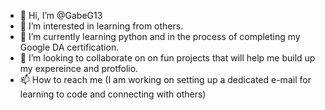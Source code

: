 - 👋 Hi, I’m @GabeG13
- 👀 I’m interested in learning from others.
- 🌱 I’m currently learning python and in the process of completing my Google DA certification.
- 💞️ I’m looking to collaborate on on fun projects that will help me build up my expereince and protfolio. 
- 📫 How to reach me (I am working on setting up a dedicated e-mail for learning to code and connecting with others)

<!---
GabeG13/GabeG13 is a ✨ special ✨ repository because its `README.md` (this file) appears on your GitHub profile.
You can click the Preview link to take a look at your changes.
--->

